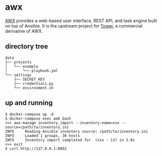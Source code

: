 awx
===

[AWX][1] provides a web-based user interface, REST API, and task engine built
on top of Ansible. It is the upstream project for [Tower][2], a commercial
derivative of AWX.

## directory tree

```
data
├── projects
│   └── example
│       └── playbook.yml
└── settings
    ├── SECRET_KEY
    ├── credentials.py
    └── environment.sh
```

## up and running

```
$ docker-compose up -d
$ docker-compose exec web bash
>>> awx-manage inventory_import --inventory-name=xxx --source=/path/to/inventory.ini
INFO     Reading Ansible inventory source: /path/to/inventory.ini
INFO     Loaded 1 groups, 30 hosts
INFO     Inventory import completed for  (xxx - 13) in 1.0s
>>> exit
$ curl http://127.0.0.1:8052
```

[1]: https://github.com/ansible/awx
[2]: https://www.ansible.com/tower
